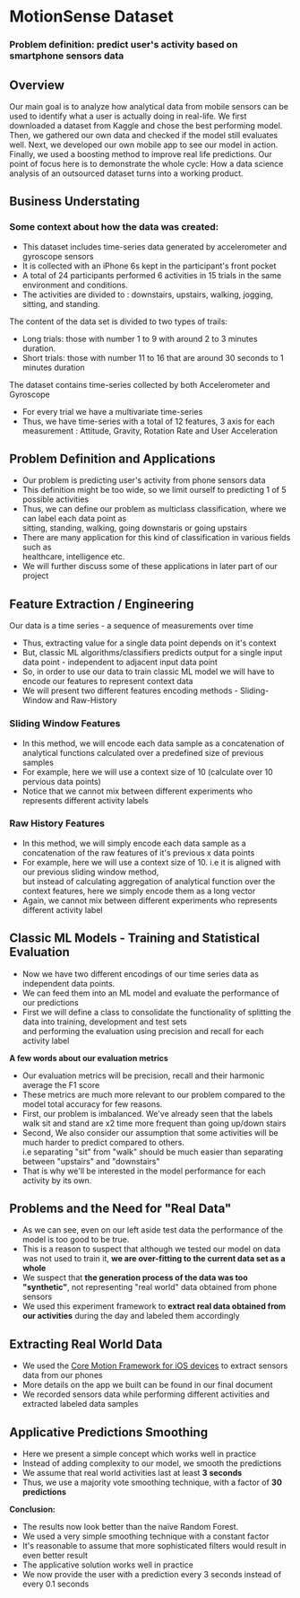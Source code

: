 # MotionSense Dataset
### Problem definition: predict user's activity based on smartphone sensors data


## Overview

Our main goal is to analyze how analytical data from mobile sensors can be used to identify what a user is actually doing in real-life. We first downloaded a dataset from Kaggle and chose the best performing model. Then, we gathered our own data and checked if the model still evaluates well. Next, we developed our own mobile app to see our model in action. Finally, we used a boosting method to improve real life predictions. Our point of focus here is to demonstrate the whole cycle: How a data science analysis of an outsourced dataset turns into a working product.


## Business Understating

### Some context about how the data was created:

* This dataset includes time-series data generated by accelerometer and gyroscope sensors
* It is collected with an iPhone 6s kept in the participant's front pocket
* A total of 24 participants performed 6 activities in 15 trials in the same environment and conditions.
* The activities are divided to : downstairs, upstairs, walking, jogging, sitting, and standing.

The content of the data set is divided to two types of trails:

* Long trials: those with number 1 to 9 with around 2 to 3 minutes duration.
* Short trials: those with number 11 to 16 that are around 30 seconds to 1 minutes duration

The dataset contains time-series collected by both Accelerometer and Gyroscope

* For every trial we have a multivariate time-series
* Thus, we have time-series with a total of 12 features, 3 axis for each measurement : Attitude, Gravity, Rotation Rate and User Acceleration


## Problem Definition and Applications

* Our problem is predicting user's activity from phone sensors data
* This definition might be too wide, so we limit ourself to predicting 1 of 5 possible activities
* Thus, we can define our problem as multiclass classification, where we can label each data point as <br> sitting, standing, walking, going downstaris or going upstairs
* There are many application for this kind of classification in various fields such as <br> healthcare, intelligence etc.
* We will further discuss some of these applications in later part of our project


## Feature Extraction / Engineering

Our data is a time series - a sequence of measurements over time

* Thus, extracting value for a single data point depends on it's context
* But, classic ML algorithms/classifiers predicts output for a single input data point - independent to adjacent input data point
* So, in order to use our data to train classic ML model we will have to encode our features to represent context data
* We will present two different features encoding methods - Sliding-Window and Raw-History

### Sliding Window Features

* In this method, we will encode each data sample as a concatenation of analytical functions calculated over a predefined size of previous samples
* For example, here we will use a context size of 10 (calculate over 10 pervious data points)
* Notice that we cannot mix between different experiments who represents different activity labels

### Raw History Features

* In this method, we will simply encode each data sample as a concatenation of the raw features of it's previous x data points
* For example, here we will use a context size of 10. i.e it is aligned with our previous sliding window method, <br> but instead of calculating aggregation of analytical function over the context features, here we simply encode them as a long vector
* Again, we cannot mix between different experiments who represents different activity label


## Classic ML Models - Training and Statistical Evaluation

* Now we have two different encodings of our time series data as independent data points.
* We can feed them into an ML model and evaluate the performance of our predictions
* First we will define a class to consolidate the functionality of splitting the data into training, development and test sets <br> and performing the evaluation using precision and recall for each activity label

**A few words about our evaluation metrics**

* Our evaluation metrics will be precision, recall and their harmonic average the F1 score
* These metrics are much more relevant to our problem compared to the model total accuracy for few reasons.
* First, our problem is imbalanced. We've already seen that the labels walk sit and stand are x2 time more frequent than going up/down stairs
* Second, We also consider our assumption that some activities will be much harder to predict compared to others. <br> i.e separating "sit" from "walk" should be much easier than separating between "upstairs" and "downstairs"
* That is why we'll be interested in the model performance for each activity by its own.


## Problems and the Need for "Real Data"

* As we can see, even on our left aside test data the performance of the model is too good to be true.
* This is a reason to suspect that although we tested our model on data was not used to train it, **we are over-fitting to the current data set as a whole**
* We suspect that **the generation process of the data was too "synthetic"**, not representing "real world" data obtained from phone sensors
* We used this experiment framework to **extract real data obtained from our activities** during the day and labeled them accordingly


## Extracting Real World Data


* We used the [Core Motion Framework for iOS devices](https://developer.apple.com/documentation/coremotion/cmdevicemotion) to extract sensors data from our phones
* More details on the app we built can be found in our final document
* We recorded sensors data while performing different activities and extracted labeled data samples


## Applicative Predictions Smoothing

* Here we present a simple concept which works well in practice
* Instead of adding complexity to our model, we smooth the predictions
* We assume that real world activities last at least **3 seconds**
* Thus, we use a majority vote smoothing technique, with a factor of **30 predictions**

**Conclusion:**
* The results now look better than the naïve Random Forest.
* We used a very simple smoothing technique with a constant factor
* It's reasonable to assume that more sophisticated filters would result in even better result
* The applicative solution works well in practice
* We now provide the user with a prediction every 3 seconds instead of every 0.1 seconds
